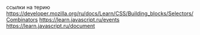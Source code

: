 ccылки на терию
https://developer.mozilla.org/ru/docs/Learn/CSS/Building_blocks/Selectors/Combinators
https://learn.javascript.ru/events 
https://learn.javascript.ru/document